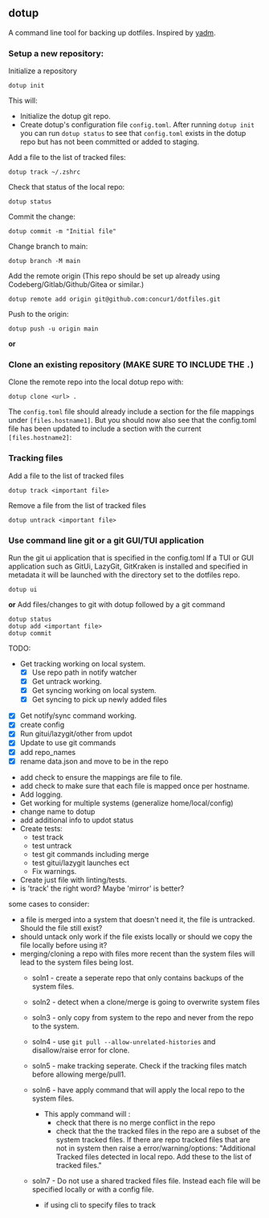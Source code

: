 ## dotup
A command line tool for backing up dotfiles. Inspired by [yadm](https://github.com/TheLocehiliosan/yadm).

### Setup a new repository:
Initialize a repository
```
dotup init
```
This will:
- Initialize the dotup git repo.
- Create dotup's configuration file `config.toml`.
After running `dotup init` you can run `dotup status` to see that `config.toml` exists in the dotup repo but has not been committed or added to staging.

Add a file to the list of tracked files:
```
dotup track ~/.zshrc
```
Check that status of the local repo:
```
dotup status
```
Commit the change:
```
dotup commit -m "Initial file"
```
Change branch to main:
```
dotup branch -M main
```
Add the remote origin (This repo should be set up already using Codeberg/Gitlab/Github/Gitea or similar.)
```
dotup remote add origin git@github.com:concur1/dotfiles.git
```
Push to the origin:
```
dotup push -u origin main
```
**or**

### Clone an existing repository (MAKE SURE TO INCLUDE THE `.`)
Clone the remote repo into the local dotup repo with:
```
dotup clone <url> .
```
The `config.toml` file should already include a section for the file mappings under `[files.hostname1]`.
But you should now also see that the config.toml file has been updated to include a section with the current `[files.hostname2]`:

### Tracking files
Add a file to the list of tracked files
```
dotup track <important file>
```
Remove a file from the list of tracked files
```
dotup untrack <important file>
```

### Use command line git or a git GUI/TUI application
Run the git ui application that is specified in the config.toml
If a TUI or GUI application such as GitUi, LazyGit, GitKraken is installed and specified in metadata it will be launched with the directory set to the dotfiles repo.
```
dotup ui
```
**or**
Add files/changes to git with dotup followed by a git command
```
dotup status 
dotup add <important file>
dotup commit
```

TODO:
- Get tracking working on local system.
    - [x] Use repo path in notify watcher
    - [x] Get untrack working.
    - [x] Get syncing working on local system.
    - [x] Get syncing to pick up newly added files
- [x] Get notify/sync command working.
- [x] create config
- [x] Run gitui/lazygit/other from updot
- [x] Update to use git commands
- [x] add repo_names
- [x] rename data.json and move to be in the repo
- add check to ensure the mappings are file to file.
- add check to make sure that each file is mapped once per hostname.
- Add logging.
- Get working for multiple systems (generalize home/local/config)
- change name to dotup
- add additional info to updot status
- Create tests:
    - test track
    - test untrack
    - test git commands including merge
    - test gitui/lazygit launches ect
    - Fix warnings.
- Create just file with linting/tests.
- is 'track' the right word? Maybe 'mirror' is better?

some cases to consider:
- a file is merged into a system that doesn't need it, the file is untracked. Should the file still exist?
- should untack only work if the file exists locally or should we copy the file locally before using it?
- merging/cloning a repo with files more recent than the system files will lead to the system files being lost.
    - soln1 - create a seperate repo that only contains backups of the system files.
    - soln2 - detect when a clone/merge is going to overwrite system files
    - soln3 - only copy from system to the repo and never from the repo to the system.
    - soln4 - use `git pull --allow-unrelated-histories` and disallow/raise error for clone.
    - soln5 - make tracking seperate. Check if the tracking files match before allowing merge/pull1.
    - soln6 - have apply command that will apply the local repo to the system files.
        - This apply command will :
            - check that there is no merge conflict in the repo
            - check that the the tracked files in the repo are a subset of the system tracked files. 
            If there are repo tracked files that are not in system then raise a error/warning/options: "Additional Tracked files detected in local repo. Add these to the list of tracked files."

    - soln7 - Do not use a shared tracked files file. Instead each file will be specified locally or with a config file.
        - if using cli to specify files to track

